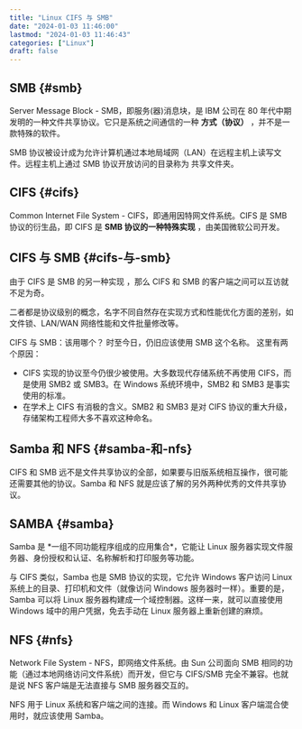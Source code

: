 ```yaml
---
title: "Linux CIFS 与 SMB"
date: "2024-01-03 11:46:00"
lastmod: "2024-01-03 11:46:43"
categories: ["Linux"]
draft: false
---
```


## SMB {#smb}

Server Message Block - SMB，即服务(器)消息块，是 IBM 公司在 80 年代中期发明的一种文件共享协议。它只是系统之间通信的一种 **方式（协议）** ，并不是一款特殊的软件。

SMB 协议被设计成为允许计算机通过本地局域网（LAN）在远程主机上读写文件。远程主机上通过 SMB 协议开放访问的目录称为 共享文件夹。


## CIFS {#cifs}

Common Internet File System - CIFS，即通用因特网文件系统。CIFS 是 SMB 协议的衍生品，即 CIFS 是 **SMB 协议的一种特殊实现** ，由美国微软公司开发。


## CIFS 与 SMB {#cifs-与-smb}

由于 CIFS 是 SMB 的另一种实现 ，那么 CIFS 和 SMB 的客户端之间可以互访就不足为奇。

二者都是协议级别的概念，名字不同自然存在实现方式和性能优化方面的差别，如文件锁、LAN/WAN 网络性能和文件批量修改等。

CIFS 与 SMB：该用哪个？ 时至今日，仍旧应该使用 SMB 这个名称。 这里有两个原因：

-   CIFS 实现的协议至今仍很少被使用。大多数现代存储系统不再使用 CIFS，而是使用 SMB2 或 SMB3。在 Windows 系统环境中，SMB2 和 SMB3 是事实使用的标准。
-   在学术上 CIFS 有消极的含义。SMB2 和 SMB3 是对 CIFS 协议的重大升级，存储架构工程师大多不喜欢这种命名。


## Samba 和 NFS {#samba-和-nfs}

CIFS 和 SMB 远不是文件共享协议的全部，如果要与旧版系统相互操作，很可能还需要其他的协议。Samba 和 NFS 就是应该了解的另外两种优秀的文件共享协议。


## SAMBA {#samba}

Samba 是 \*一组不同功能程序组成的应用集合\*，它能让 Linux 服务器实现文件服务器、身份授权和认证、名称解析和打印服务等功能。

与 CIFS 类似，Samba 也是 SMB 协议的实现，它允许 Windows 客户访问 Linux 系统上的目录、打印机和文件（就像访问 Windows 服务器时一样）。重要的是，Samba 可以将 Linux 服务器构建成一个域控制器。这样一来，就可以直接使用 Windows 域中的用户凭据，免去手动在 Linux 服务器上重新创建的麻烦。


## NFS {#nfs}

Network File System - NFS，即网络文件系统。由 Sun 公司面向 SMB 相同的功能（通过本地网络访问文件系统）而开发，但它与 CIFS/SMB 完全不兼容。也就是说 NFS 客户端是无法直接与 SMB 服务器交互的。

NFS 用于 Linux 系统和客户端之间的连接。而 Windows 和 Linux 客户端混合使用时，就应该使用 Samba。